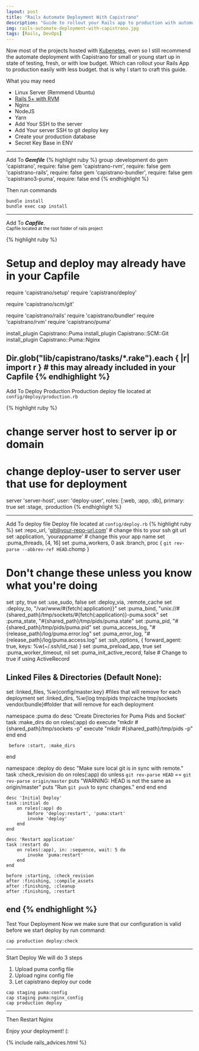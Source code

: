 ```yaml
---
layout: post
title: "Rails Automate Deployment With Capistrano"
description: "Guide to rollout your Rails app to production with automate deployment"
img: rails-automate-deployment-with-capistrano.jpg
tags: [Rails, DevOps]
---
```


Now most of the projects hosted with [Kubenetes](https://kubernetes.io/), even so I still recommend the automate deployment with Capistrano for small or young start up in state of testing, fresh, or with low budget. Which can rollout your Rails App to production easily with less budget. that is why I start to craft this guide.

What you may need
- Linux Server (Remmend Ubuntu)
- [Rails 5+ with RVM](http://uysim.com/install-ruby-on-rails-with-rvm/)
- Nginx
- NodeJS
- Yarn
- Add Your SSH to the server
- Add Your server SSH to git deploy key
- Create your production database
- Secret Key Base in ENV

---
Add To ***Gemfile***
{% highlight ruby %}
group :development do
    gem 'capistrano', require: false
    gem 'capistrano-rvm', require: false
    gem 'capistrano-rails', require: false
    gem 'capistrano-bundler', require: false
    gem 'capistrano3-puma', require: false
end
{% endhighlight %}

Then run commands
```
bundle install
bundle exec cap install
```
---
Add To ***Capfile***.<br>
<small>Capfile located at the root folder of rails project</small>

{% highlight ruby %}
# Setup and deploy may already have in your Capfile
require 'capistrano/setup'
require 'capistrano/deploy'

require 'capistrano/scm/git'

require 'capistrano/rails'
require 'capistrano/bundler'
require 'capistrano/rvm'
require 'capistrano/puma'

install_plugin Capistrano::Puma
install_plugin Capistrano::SCM::Git
install_plugin Capistrano::Puma::Nginx

Dir.glob("lib/capistrano/tasks/*.rake").each { |r| import r } # this may already included in your Capfile
{% endhighlight %}
---
Add To Deploy Production
Production deploy file located at ```config/deploy/production.rb```

{% highlight ruby %}
# change server host to server ip or domain
# change deploy-user to server user that use for deployment
server 'server-host', user: 'deploy-user', roles: [:web, :app, :db], primary: true
set :stage, :production
{% endhighlight %}

---
Add To deploy file
Deploy file located at ```config/deploy.rb```
{% highlight ruby %}
set :repo_url, 'git@your-repo-url.com' # change this to your ssh git url
set :application, 'yourappname' # change this your app name
set :puma_threads, [4, 16]
set :puma_workers, 0
ask :branch, proc { `git rev-parse --abbrev-ref HEAD`.chomp }

# Don't change these unless you know what you're doing
set :pty, true
set :use_sudo, false
set :deploy_via, :remote_cache
set :deploy_to, "/var/www/#{fetch(:application)}"
set :puma_bind, "unix://#{shared_path}/tmp/sockets/#{fetch(:application)}-puma.sock"
set :puma_state, "#{shared_path}/tmp/pids/puma.state"
set :puma_pid, "#{shared_path}/tmp/pids/puma.pid"
set :puma_access_log, "#{release_path}/log/puma.error.log"
set :puma_error_log, "#{release_path}/log/puma.access.log"
set :ssh_options, { forward_agent: true, keys: %w(~/.ssh/id_rsa) }
set :puma_preload_app, true
set :puma_worker_timeout, nil
set :puma_init_active_record, false # Change to true if using ActiveRecord

## Linked Files & Directories (Default None):
set :linked_files, %w{config/master.key} #files that will remove for each deployment
set :linked_dirs, %w{log tmp/pids tmp/cache tmp/sockets vendor/bundle}#folder that will remove for each deployment

namespace :puma do
     desc 'Create Directories for Puma Pids and Socket'
     task :make_dirs do
         on roles(:app) do
             execute "mkdir #{shared_path}/tmp/sockets -p"
             execute "mkdir #{shared_path}/tmp/pids -p"
         end
     end

     before :start, :make_dirs
end

namespace :deploy do
    desc "Make sure local git is in sync with remote."
    task :check_revision do
        on roles(:app) do
            unless `git rev-parse HEAD` == `git rev-parse origin/master`
                puts "WARNING: HEAD is not the same as origin/master"
                puts "Run `git push` to sync changes."
            end
        end
    end

    desc 'Initial Deploy'
    task :initial do
        on roles(:app) do
            before 'deploy:restart', 'puma:start'
            invoke 'deploy'
        end
    end

    desc 'Restart application'
    task :restart do
        on roles(:app), in: :sequence, wait: 5 do
            invoke 'puma:restart'
        end
    end

    before :starting, :check_revision
    after :finishing, :compile_assets
    after :finishing, :cleanup
    after :finishing, :restart
end
{% endhighlight %}
---

Test Your Deployment
Now we make sure that our configuration is valid before we start deploy by run command:
```
cap production deploy:check
```
---
Start Deploy
We will do 3 steps
1. Upload puma config file
2. Upload nginx config file
3. Let capistrano deploy our code

```
cap staging puma:config
cap staging puma:nginx_config
cap production deploy
```
---
Then Restart Nginx

Enjoy your deployment! (:


{% include rails_advices.html %}
